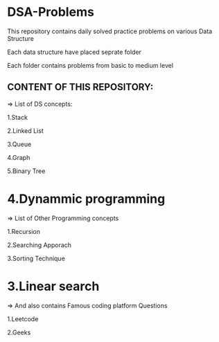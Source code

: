 # DSA-Problems

This repository  contains daily solved practice problems on various Data Structure

Each data structure have placed seprate folder

Each folder contains problems from basic to medium level



CONTENT OF THIS REPOSITORY:
---------------------------

=> List of DS concepts:

1.Stack

2.Linked List

3.Queue

4.Graph

5.Binary Tree

4.Dynammic programming
==========================================================


=> List of Other Programming concepts

1.Recursion

2.Searching Apporach

3.Sorting Technique

3.Linear search
===========================================================


=> And also  contains Famous coding platform Questions

1.Leetcode

2.Geeks


